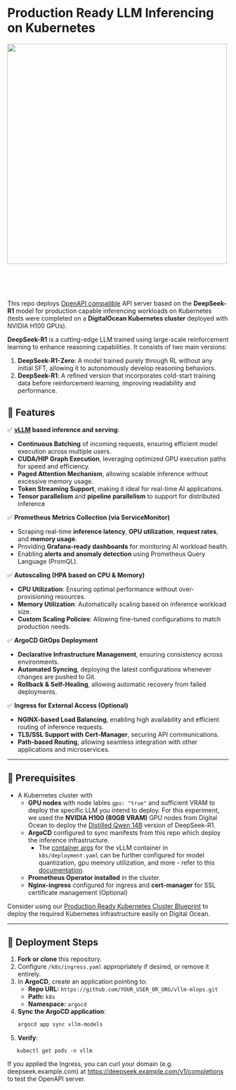 # Production Ready LLM Inferencing on Kubernetes
<img src="https://github.com/user-attachments/assets/ed989361-7e99-4d94-a240-193c47aaa3e3" style="padding-bottom:50px;" width="500">
<br/><br/>





This repo deploys [OpenAPI compatible](https://docs.vllm.ai/en/latest/serving/openai_compatible_server.html) API server based on the **DeepSeek-R1** model for production capable inferencing workloads on Kubernetes (tests were completed on a **DigitalOcean Kubernetes cluster** deployed with NVIDIA H100 GPUs).

**DeepSeek-R1** is a cutting-edge LLM trained using large-scale reinforcement learning to enhance reasoning capabilities. It consists of two main versions:

1. **DeepSeek-R1-Zero**: A model trained purely through RL without any initial SFT, allowing it to autonomously develop reasoning behaviors.
1. **DeepSeek-R1**: A refined version that incorporates cold-start training data before reinforcement learning, improving readability and performance.

## 🚀 **Features**
✅ **[vLLM](https://docs.vllm.ai/en/latest/) based inference and serving**:
   - **Continuous Batching** of incoming requests, ensuring efficient model execution across multiple users.
   - **CUDA/HIP Graph Execution**, leveraging optimized GPU execution paths for speed and efficiency.
   - **Paged Attention Mechanism**, allowing scalable inference without excessive memory usage.
   - **Token Streaming Support**, making it ideal for real-time AI applications.
   - **Tensor parallelism** and **pipeline parallelism** to support for distributed inference
  
✅ **Prometheus Metrics Collection (via ServiceMonitor)**
   - Scraping real-time **inference latency**, **GPU utilization**, **request rates**, and **memory usage**.
   - Providing **Grafana-ready dashboards** for monitoring AI workload health.
   - Enabling **alerts and anomaly detection** using Prometheus Query Language (PromQL).
     
✅ **Autoscaling (HPA based on CPU & Memory)**  
   - **CPU Utilization**: Ensuring optimal performance without over-provisioning resources.
   - **Memory Utilization**: Automatically scaling based on inference workload size.
   - **Custom Scaling Policies**: Allowing fine-tuned configurations to match production needs.
     
✅ **ArgoCD GitOps Deployment**  
   - **Declarative Infrastructure Management**, ensuring consistency across environments.
   - **Automated Syncing**, deploying the latest configurations whenever changes are pushed to Git.
   - **Rollback & Self-Healing**, allowing automatic recovery from failed deployments.
     
✅ **Ingress for External Access (Optional)**
   - **NGINX-based Load Balancing**, enabling high availability and efficient routing of inference requests.
   - **TLS/SSL Support with Cert-Manager**, securing API communications.
   - **Path-based Routing**, allowing seamless integration with other applications and microservices.

---

## 📌 **Prerequisites**
- A Kubernetes cluster with
   -  **GPU nodes** with node lables `gpu: "true"` and sufficient VRAM to deploy the specific LLM you intend to deploy. For this experiment, we used the **NVIDIA H100 (80GB VRAM)** GPU nodes from Digital Ocean to deploy the [Distilled Qwen 14B](https://huggingface.co/deepseek-ai/DeepSeek-R1-Distill-Qwen-14B) version of DeepSeek-R1.
   - **ArgoCD** configured to sync manifests from this repo which deploy the inference infrastructure.
     - The [container args](https://github.com/hadii-tech/vllm-mlops/blob/main/k8s/deployment.yaml#L35) for the vLLM container in `k8s/deployment.yaml` can be further configured for model quantization, gpu memory utilization, and more - refer to this [documentation](https://docs.vllm.ai/en/latest/serving/openai_compatible_server.html?ref=blog.mozilla.ai).
   - **Prometheus Operator installed** in the cluster.
   - **Nginx-ingress** configured for ingress and **cert-manager** for SSL certificate management (Optional)

Consider using our [Production Ready Kubernetes Cluster Blueprint](https://github.com/hadii-tech/cloud-infra) to deploy the required Kubernetes infrastructure easily on Digital Ocean.

---

## 🚀 **Deployment Steps**
1. **Fork or clone** this repository.
2. Configure `/k8s/ingress.yaml` appropriately if desired, or remove it entirely. 
3. In **ArgoCD**, create an application pointing to:
   - **Repo URL:** `https://github.com/YOUR_USER_OR_ORG/vllm-mlops.git`
   - **Path:** `k8s`
   - **Namespace:** `argocd`
4. **Sync the ArgoCD application**:
   ```bash
   argocd app sync vllm-models
   ```
5. **Verify**:
```
   kubectl get pods -n vllm
```
If you applied the Ingress, you can curl your domain (e.g. deepseek.example.com) at https://deepseek.example.com/v1/completions to test the OpenAPI server.
